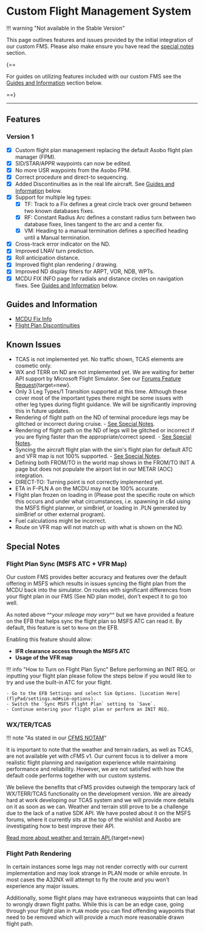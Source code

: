 # Custom Flight Management System

!!! warning "Not available in the Stable Version"

This page outlines features and issues provided by the initial integration of our custom FMS. Please also make ensure you have read the [special notes](#special-notes) section.

{==

For guides on utilizing features included with our custom FMS see the [Guides and Information](#guides-and-information) section below.

==}

---

## Features

### Version 1

- [x] Custom flight plan management replacing the default Asobo flight plan manager (FPM).
- [x] SID/STAR/APPR waypoints can now be edited.
- [x] No more USR waypoints from the Asobo FPM.
- [x] Correct procedure and direct-to sequencing.
- [x] Added Discontinuities as in the real life aircraft. See [Guides and Information](#guides-and-information) below.
- [x] Support for multiple leg types:
    - [x] TF: Track to a Fix defines a great circle track over ground between two known databases fixes.
    - [x] RF: Constant Radius Arc defines a constant radius turn between two database fixes, lines tangent to the arc and a center fix.
    - [x] VM: Heading to a manual termination defines a specified heading until a Manual termination.
- [x] Cross-track error indicator on the ND.
- [x] Improved LNAV turn prediction.
- [x] Roll anticipation distance.
- [x] Improved flight plan rendering / drawing.
- [x] Improved ND display filters for ARPT, VOR, NDB, WPTs.
- [x] MCDU FIX INFO page for radials and distance circles on navigation fixes. See [Guides and Information](#guides-and-information) below.

## Guides and Information

- [MCDU Fix Info](./fixinfo.md)
- [Flight Plan Discontinuities](../../pilots-corner/beginner-guide/preparing-mcdu.md#discontinuity)

## Known Issues

- TCAS is not implemented yet. No traffic shown, TCAS elements are cosmetic only.
- WX and TERR on ND are not implemented yet. We are waiting for better API support by Microsoft Flight Simulator. See our [Forums Feature Request](https://forums.flightsimulator.com/t/implement-weather-and-terrain-api-s-for-aircraft-developers-to-implement-accurate-radar-predictive-windshear-egpws-and-metar-wind-uplink/442016){target=new}.
- Only 3 Leg Types/1 Transition supported at this time. Although these cover most of the important types there might be some issues with other leg types during flight guidance. We will be significantly improving this in future updates.
- Rendering of flight path on the ND of terminal procedure legs may be glitched or incorrect during cruise. - [See Special Notes](../feature-guides/cFMS.md#flight-path-rendering).
- Rendering of flight path on the ND of legs will be glitched or incorrect if you are flying faster than the appropriate/correct speed. - [See Special Notes](../feature-guides/cFMS.md#flight-path-rendering).
- Syncing the aircraft flight plan with the sim's flight plan for default ATC and VFR map is not 100% supported. - [See Special Notes](../feature-guides/cFMS.md#flight-plan-sync-and-msfs-atc).
- Defining both FROM/TO in the world map shows in the FROM/TO INIT A page but does not populate the airport list in our METAR (AOC) integration.
- DIRECT-TO: Turning point is not correctly implemented yet.
- ETA in F-PLN A on the MCDU may not be 100% accurate.
- Flight plan frozen on loading in (Please post the specific route on which this occurs and under what circumstances, i.e. spawning in c&d using the MSFS flight planner, or simBrief, or loading in .PLN generated by simBrief or other external program).
- Fuel calculations might be incorrect.
- Route on VFR map will not match up with what is shown on the ND.

## Special Notes

### Flight Plan Sync (MSFS ATC + VFR Map)

Our custom FMS provides better accuracy and features over the default offering in MSFS which results in issues syncing the flight plan from the MCDU back into the simulator. On routes with significant differences from your flight plan in our FMS (See ND plan mode), don't expect it to go too well.

As noted above ^^*your mileage may vary*^^ but we have provided a feature on the EFB that helps sync the flight plan so MSFS ATC can read it. By default, this feature is set to `None` on the EFB.

Enabling this feature should allow:

- **IFR clearance access through the MSFS ATC**
- **Usage of the VFR map**

!!! info "How to Turn on Flight Plan Sync"
     Before performing an INIT REQ. or inputting your flight plan please follow the steps below if you would like to try and use the built-in ATC for your flight.

    - Go to the EFB Settings and select Sim Options. [Location Here](flyPad/settings.md#sim-options).
    - Switch the `Sync MSFS Flight Plan` setting to `Save`.
    - Continue entering your flight plan or perform an INIT REQ.

### WX/TER/TCAS

!!! note "As stated in our [CFMS NOTAM](https://flybywiresim.com/notams/cfms/)"

It is important to note that the weather and terrain radars, as well as TCAS, are not available yet with cFMS v1. Our current focus is to deliver a more realistic flight planning and navigation experience while maintaining performance and reliability. However, we are not satisfied with how the default code performs together with our custom systems.

We believe the benefits that cFMS provides outweigh the temporary lack of WX/TERR/TCAS functionality on the development version. We are already hard at work developing our TCAS system and we will provide more details on it as soon as we can. Weather and terrain still prove to be a challenge due to the lack of a native SDK API. We have posted about it on the MSFS forums, where it currently sits at the top of the wishlist and Asobo are investigating how to best improve their API.

[Read more about weather and terrain API.](https://forums.flightsimulator.com/t/implement-weather-and-terrain-api-s-for-aircraft-developers-to-implement-accurate-radar-predictive-windshear-egpws-and-metar-wind-uplink/442016){target=new}

### Flight Path Rendering

In certain instances some legs may not render correctly with our current implementation and may look strange in PLAN mode or while enroute. In most cases the A32NX will attempt to fly the route and you won't experience any major issues.

Additionally, some flight plans may have extraneous waypoints that can lead to wrongly drawn flight paths. While this is can be an edge case, going through your flight plan in `PLAN` mode you can find offending waypoints that need to be removed which will provide a much more reasonable drawn flight path.
